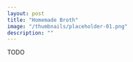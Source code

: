 ```yaml
---
layout: post
title: "Homemade Broth"
image: "/thumbnails/placeholder-01.png"
description: ""
---
```


TODO
